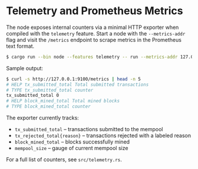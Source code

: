 # Telemetry and Prometheus Metrics

The node exposes internal counters via a minimal HTTP exporter when compiled
with the `telemetry` feature. Start a node with the `--metrics-addr` flag and
visit the `/metrics` endpoint to scrape metrics in the Prometheus text format.

```bash
$ cargo run --bin node --features telemetry -- run --metrics-addr 127.0.0.1:9100
```

Sample output:

```bash
$ curl -s http://127.0.0.1:9100/metrics | head -n 5
# HELP tx_submitted_total Total submitted transactions
# TYPE tx_submitted_total counter
tx_submitted_total 0
# HELP block_mined_total Total mined blocks
# TYPE block_mined_total counter
```

The exporter currently tracks:

- `tx_submitted_total` – transactions submitted to the mempool
- `tx_rejected_total{reason}` – transactions rejected with a labeled reason
- `block_mined_total` – blocks successfully mined
- `mempool_size` – gauge of current mempool size

For a full list of counters, see `src/telemetry.rs`.
